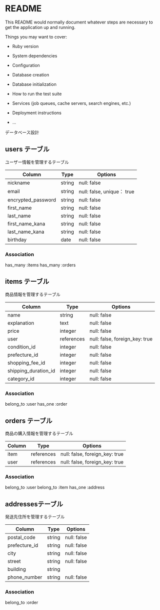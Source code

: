# README

This README would normally document whatever steps are necessary to get the
application up and running.

Things you may want to cover:

* Ruby version

* System dependencies

* Configuration

* Database creation

* Database initialization

* How to run the test suite

* Services (job queues, cache servers, search engines, etc.)

* Deployment instructions

* ...

データベース設計

## users テーブル
ユーザー情報を管理するテーブル

| Column                     | Type    | Options                                 |
|----------------------------|---------|-----------------------------------------|
| nickname                   | string  | null: false                             |
| email                      | string  | null: false, unique： true              |
| encrypted_password         | string  | null: false                             |
| first_name                 | string  | null: false                             |
| last_name                  | string  | null: false                             |
| first_name_kana            | string  | null: false                             |
| last_name_kana             | string  | null: false                             |
| birthday                   | date    | null: false                             |

### Association
has_many :items
has_many :orders

## items テーブル
商品情報を管理するテーブル

| Column               | Type      | Options                                  |
|----------------------|-----------|------------------------------------------|
| name                 | string    | null: false                              |
| explanation          | text      | null: false                              |
| price                | integer   | null: false                              |
| user                 | references| null: false, foreign_key: true           |
| condition_id         | integer   | null: false                              |
| prefecture_id        | integer   | null: false                              |
| shopping_fee_id      | integer   | null: false                              |
| shipping_duration_id | integer   | null: false                              |
| category_id          | integer   | null: false                              |



### Association
belong_to :user
has_one :order


## orders テーブル
商品の購入情報を管理するテーブル

| Column             | Type         | Options                             |
|--------------------|--------------|-------------------------------------|
| item               | references   | null: false, foreign_key: true      |
| user               | references   | null: false, foreign_key: true      |

### Association
belong_to :user
belong_to :item
has_one :address


## addressesテーブル
発送先住所を管理するテーブル

| Column           | Type       | Options                        |
|------------------|------------|--------------------------------|
| postal_code      | string     | null: false                    |
| prefecture_id    | string     | null: false                    |
| city             | string     | null: false                    |
| street           | string     | null: false                    |
| building         | string     |                                |
| phone_number     | string     | null: false                    |

 
### Association
belong_to :order